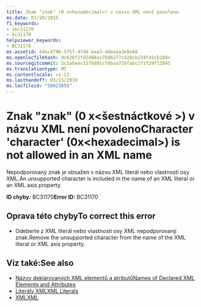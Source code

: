 ```yaml
---
title: Znak "znak" (0 x<hexadecimal>) v názvu XML není povoleno
ms.date: 07/20/2015
f1_keywords:
- vbc31170
- bc31170
helpviewer_keywords:
- BC31170
ms.assetid: 64ec4796-5f57-4fdd-baa3-ddeeaa3e8e68
ms.openlocfilehash: 9c62bf2fd2488ac760b277c428cb234fa5cb1b0c
ms.sourcegitcommit: 5c1abeec15fbddcc7dbaa729fabc1f1f29f12045
ms.translationtype: MT
ms.contentlocale: cs-CZ
ms.lasthandoff: 03/15/2019
ms.locfileid: "58023655"
---
```

# <a name="character-character-0xhexadecimal-is-not-allowed-in-an-xml-name"></a><span data-ttu-id="4f53d-102">Znak "znak" (0 x\<šestnáctkové >) v názvu XML není povoleno</span><span class="sxs-lookup"><span data-stu-id="4f53d-102">Character 'character' (0x\<hexadecimal>) is not allowed in an XML name</span></span>
<span data-ttu-id="4f53d-103">Nepodporovaný znak je obsažen v názvu XML literál nebo vlastnosti osy XML.</span><span class="sxs-lookup"><span data-stu-id="4f53d-103">An unsupported character is included in the name of an XML literal or an XML axis property.</span></span>  
  
 <span data-ttu-id="4f53d-104">**ID chyby:** BC31170</span><span class="sxs-lookup"><span data-stu-id="4f53d-104">**Error ID:** BC31170</span></span>  
  
## <a name="to-correct-this-error"></a><span data-ttu-id="4f53d-105">Oprava této chyby</span><span class="sxs-lookup"><span data-stu-id="4f53d-105">To correct this error</span></span>  
  
-   <span data-ttu-id="4f53d-106">Odeberte z XML literál nebo vlastnosti osy XML nepodporovaný znak.</span><span class="sxs-lookup"><span data-stu-id="4f53d-106">Remove the unsupported character from the name of the XML literal or XML axis property.</span></span>  
  
## <a name="see-also"></a><span data-ttu-id="4f53d-107">Viz také:</span><span class="sxs-lookup"><span data-stu-id="4f53d-107">See also</span></span>

- [<span data-ttu-id="4f53d-108">Názvy deklarovaných XML elementů a atributů</span><span class="sxs-lookup"><span data-stu-id="4f53d-108">Names of Declared XML Elements and Attributes</span></span>](../../visual-basic/programming-guide/language-features/xml/names-of-declared-xml-elements-and-attributes.md)
- [<span data-ttu-id="4f53d-109">Literály XML</span><span class="sxs-lookup"><span data-stu-id="4f53d-109">XML Literals</span></span>](../../visual-basic/language-reference/xml-literals/index.md)
- [<span data-ttu-id="4f53d-110">XML</span><span class="sxs-lookup"><span data-stu-id="4f53d-110">XML</span></span>](../../visual-basic/programming-guide/language-features/xml/index.md)

